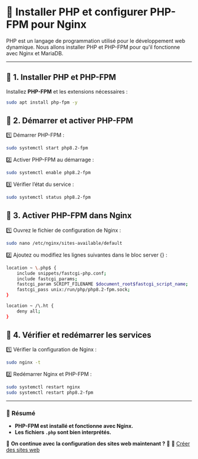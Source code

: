 # 🐘 Installer PHP et configurer PHP-FPM pour Nginx

PHP est un langage de programmation utilisé pour le développement web dynamique. Nous allons installer PHP et PHP-FPM pour qu'il fonctionne avec Nginx et MariaDB.

---

## 📌 **1. Installer PHP et PHP-FPM**
Installez **PHP-FPM** et les extensions nécessaires :

```bash
sudo apt install php-fpm -y
```

## 📌 **2. Démarrer et activer PHP-FPM**
1️⃣ Démarrer PHP-FPM :
```bash
sudo systemctl start php8.2-fpm
```

2️⃣ Activer PHP-FPM au démarrage :
```bash
sudo systemctl enable php8.2-fpm
```

3️⃣ Vérifier l’état du service :
```bash
sudo systemctl status php8.2-fpm
```

## 📌 **3. Activer PHP-FPM dans Nginx**
1️⃣ Ouvrez le fichier de configuration de Nginx :

```bash
sudo nano /etc/nginx/sites-available/default
```
2️⃣ Ajoutez ou modifiez les lignes suivantes dans le bloc server {} :
```bash
location ~ \.php$ {
    include snippets/fastcgi-php.conf;
    include fastcgi_params;
    fastcgi_param SCRIPT_FILENAME $document_root$fastcgi_script_name;
    fastcgi_pass unix:/run/php/php8.2-fpm.sock;
}

location ~ /\.ht {
    deny all;
}
```

## 📌 **4. Vérifier et redémarrer les services**
1️⃣ Vérifier la configuration de Nginx :

```bash
sudo nginx -t
```

2️⃣ Redémarrer Nginx et PHP-FPM :
```bash
sudo systemctl restart nginx
sudo systemctl restart php8.2-fpm
```


---

### 🚀 **Résumé**
- **PHP-FPM est installé et fonctionne avec Nginx.**
- **Les fichiers `.php` sont bien interprétés.**

📌 **On continue avec la configuration des sites web maintenant ?** 🚀
📌 [Créer des sites web ](pages/parrot/configurer_sites.md)
